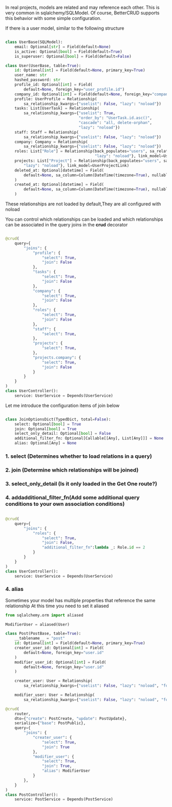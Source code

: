 In real projects, models are related and may reference each other. This is very common in sqlalchemy/SQLModel. Of course, BetterCRUD supports this behavior with some simple configuration.

If there is a user model, similar to the following structure

```python hl_lines="13-27"

class UserBase(SQLModel):
    email: Optional[str] = Field(default=None)
    is_active: Optional[bool] = Field(default=True)
    is_superuser: Optional[bool] = Field(default=False)

class User(UserBase, table=True):
    id: Optional[int] = Field(default=None, primary_key=True)
    user_name: str
    hashed_password: str
    profile_id: Optional[int] = Field(
        default=None, foreign_key="user_profile.id")
    company_id: Optional[int] = Field(default=None, foreign_key="company.id")
    profile: UserProfile = Relationship(
        sa_relationship_kwargs={"uselist": False, "lazy": "noload"})
    tasks: List[UserTask] = Relationship(
        sa_relationship_kwargs={"uselist": True,
                                "order_by": "UserTask.id.asc()",
                                "cascade": "all, delete-orphan",
                                "lazy": "noload"})
    staff: Staff = Relationship(
        sa_relationship_kwargs={"uselist": False, "lazy": "noload"})
    company: Company = Relationship(
        sa_relationship_kwargs={"uselist": False, "lazy": "noload"})
    roles: List["Role"] = Relationship(back_populates="users", sa_relationship_kwargs={
                                       "lazy": "noload"}, link_model=UserRoleLink)
    projects: List["Project"] = Relationship(back_populates="users", sa_relationship_kwargs={
        "lazy": "noload"}, link_model=UserProjectLink)
    deleted_at: Optional[datetime] = Field(
        default=None, sa_column=Column(DateTime(timezone=True), nullable=True)
    )
    created_at: Optional[datetime] = Field(
        default=None, sa_column=Column(DateTime(timezone=True), nullable=True)
    )

```
These relationships are not loaded by default,They are all configured with noload

You can control which relationships can be loaded and which relationships can be associated in the query joins in the **crud** decorator

```python

@crud(
    query={
        "joins": {
            "profile": {
                "select": True,
                "join": False
            },
            "tasks": {
                "select": True,
                "join": False
            },
            "company": {
                "select": True,
                "join": False
            },
            "roles": {
                "select": True,
                "join": False
            },
            "staff": {
                "select": True,
            },
            "projects": {
                "select": True,
            },
            "projects.company": {
                "select": True,
                "join": False
            }
        }
    }
)
class UserController():
    service: UserService = Depends(UserService)

```

Let me introduce the configuration items of join below

```python

class JoinOptionsDict(TypedDict, total=False):
    select: Optional[bool] = True
    join: Optional[bool] = True
    select_only_detail: Optional[bool] = False
    additional_filter_fn: Optional[Callable[[Any], List[Any]]] = None
    alias: Optional[Any] = None
```

### 1. select (Determines whether to load relations in a query)
### 2. join (Determine which relationships will be joined)
### 3. select_only_detail (Is it only loaded in the **Get One** route?)
### 4. addadditional_filter_fn(Add some additional query conditions to your own association conditions)

```python

@crud(
    query={
        "joins": {
            "roles": {
                "select": True,
                "join": False,
                "additional_filter_fn":lambda _: Role.id == 2
            }
        }
    }
)
class UserController():
    service: UserService = Depends(UserService)

```

### 4. alias

Sometimes your model has multiple properties that reference the same relationship
At this time you need to set it aliased

```python  hl_lines="34"
from sqlalchemy.orm import aliased

ModifierUser = aliased(User)

class Post(PostBase, table=True):
    __tablename__ = "post"
    id: Optional[int] = Field(default=None, primary_key=True)
    creater_user_id: Optional[int] = Field(
        default=None, foreign_key="user.id"
    )
    modifier_user_id: Optional[int] = Field(
        default=None, foreign_key="user.id"
    )

    creater_user: User = Relationship(
        sa_relationship_kwargs={"uselist": False, "lazy": "noload", "foreign_keys": "[Post.creater_user_id]"})

    modifier_user: User = Relationship(
        sa_relationship_kwargs={"uselist": False, "lazy": "noload", "foreign_keys": "[Post.modifier_user_id]"})

@crud(
    router,
    dto={"create": PostCreate, "update": PostUpdate},
    serialize={"base": PostPublic},
    query={
        "joins": {
            "creater_user": {
                "select": True,
                "join": True
            },
            "modifier_user": {
                "select": True,
                "join": True,
                "alias": ModifierUser
            }
        },
    }
)
class PostController():
    service: PostService = Depends(PostService)

```